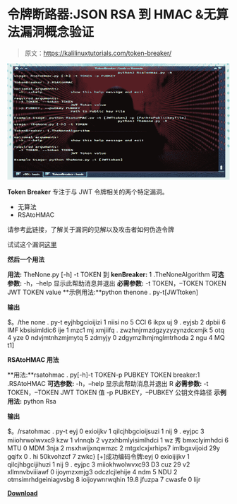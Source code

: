 # 令牌断路器:JSON RSA 到 HMAC &无算法漏洞概念验证

> 原文：<https://kalilinuxtutorials.com/token-breaker/>

[![Token Breaker : JSON RSA To HMAC & None Algorithm Vulnerability POC](img/23e702bb34030d0e8e1be6ee56140308.png "Token Breaker : JSON RSA To HMAC & None Algorithm Vulnerability POC")](https://1.bp.blogspot.com/-IFQgIikaUkw/XwzekYBZCtI/AAAAAAAAG2o/G6vWx6Xk4w8GaS2csTG5cCKYR3uRHlfHgCLcBGAsYHQ/s1600/Token%25281%2529.png)

**Token Breaker** 专注于与 JWT 令牌相关的两个特定漏洞。

*   无算法
*   RSAtoHMAC

请参考[此](https://auth0.com/blog/critical-vulnerabilities-in-json-web-token-libraries/)链接，了解关于漏洞的见解以及攻击者如何伪造令牌

试试这个漏洞[这里](http://demo.sjoerdlangkemper.nl/jwtdemo/rs256.php?)

**然后一个用法**

**用法:** TheNone.py [-h] -t TOKEN
到 **kenBreaker:** 1 .TheNoneAlgorithm
**可选参数:**
-h，–help 显示此帮助消息并退出
**必需参数:**
-t TOKEN，–TOKEN TOKEN
JWT TOKEN value
**示例用法:**python thenone . py-t[JWTtoken]

**输出**

$。/the none . py-t eyjhbgcioijizi 1 niisi no 5 CCI 6 ikpx uj 9 . eyjsb 2 dpbii 6 IMF kbsisimldic6 ije 1 mzc1 mj xmjiifq . zwzhnjrmzdgzyzyzynzdcxmjk 5 otq 4 yze 0 ndvjmtnhzmjmytq 5 zdmyjy 0 zdgymzlhmjmglmtrhoda 2 ngu 4 MQ
t1]

**RSAtoHMAC 用法**

**用法:**rsatohmac . py[-h]-t TOKEN-p PUBKEY
TOKEN breaker:1 .RSAtoHMAC
**可选参数:**
-h，–help 显示此帮助消息并退出
R **必需参数:**
-t TOKEN，–TOKEN JWT TOKEN 值
-p PUBKEY，–PUBKEY 公钥文件路径
**示例用法:** python Rsa

**输出**

$。/rsatohmac . py-t eyj 0 exioijkv 1 qilcjhbgcioijsuzi 1 nij 9 . eyjpc 3 miiohrwolwvxc9 kzw 1 vlnnqb 2 vyzxhbmlyisimlhdci 1 wz 秀 bmxclyimhdci 6 MTU 0 MDM 3nja 2 msxhwijxnqwmzc 2 mtgxlcxjxrhips7 imlbgxvijoid 29y gqifx 0 . hi 50kvohzcf 7 zwkc}
[+]成功编码令牌:eyj 0 exioijijkv 1 qilcjhbgcijihuzi 1 nij 9 . eyjpc 3 miiokhwolwvxc93 D3 cuz 29 v2 xllmnvbviiiawf 0 ijoymzxmjg3 odczlcjlehije 4 ndm 5 NDU 2 otmsimrhdgeiniagvsbg 8 ioijoywnrwqhin 19.8 jfuzpa 7 cwasfe 0 lijr

[**Download**](https://github.com/Goron/TokenBreaker)